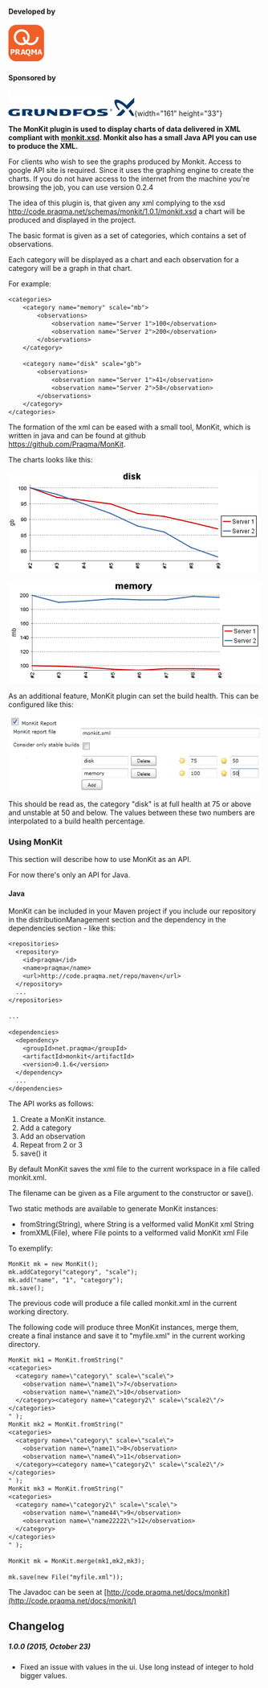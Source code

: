#### Developed by

![](docs/images/praqmalogo.png)

#### Sponsored by

![](docs/images/grundfos_logo.jpg){width="161"
height="33"}

**The MonKit plugin is used to display charts of data delivered in XML
compliant with**
**[monkit.xsd](http://code.praqma.net/schemas/monkit/1.0.1/monkit.xsd).
Monkit also has a small Java API you can use to produce the XML.**

For clients who wish to see the graphs produced by Monkit. Access to
google API site is required. Since it uses the graphing engine to create
the charts. If you do not have access to the internet from the machine
you're browsing the job, you can use version 0.2.4

The idea of this plugin is, that given any xml complying to the xsd
<http://code.praqma.net/schemas/monkit/1.0.1/monkit.xsd> a chart will be
produced and displayed in the project.

The basic format is given as a set of categories, which contains a set
of observations.

Each category will be displayed as a chart and each observation for a
category will be a graph in that chart.

For example:

``` syntaxhighlighter-pre
<categories>
    <category name="memory" scale="mb">
        <observations>
            <observation name="Server 1">100</observation>
            <observation name="Server 2">200</observation>
        </observations>
    </category>
    
    <category name="disk" scale="gb">
        <observations>
            <observation name="Server 1">41</observation>
            <observation name="Server 2">58</observation>
        </observations>
    </category>
</categories>
```

The formation of the xml can be eased with a small tool, MonKit, which
is written in java and can be found at github
<https://github.com/Praqma/MonKit>.

The charts looks like this:

![](docs/images/disk.png)

![](docs/images/memory.png)

As an additional feature, MonKit plugin can set the build health. This
can be configured like this:

![](docs/images/configure2.png)

This should be read as, the category "disk" is at full health at 75 or
above and unstable at 50 and below. The values between these two numbers
are interpolated to a build health percentage.

### Using MonKit

This section will describe how to use MonKit as an API.

For now there's only an API for Java.

#### Java

MonKit can be included in your Maven project if you include our
repository in the distributionManagement section and the dependency in
the dependencies section - like this:

``` syntaxhighlighter-pre
<repositories>
  <repository>
    <id>praqma</id>
    <name>praqma</name>
    <url>http://code.praqma.net/repo/maven</url>
  </repository>
  ...
</repositories>

...

<dependencies>
  <dependency>
    <groupId>net.praqma</groupId>
    <artifactId>monkit</artifactId>
    <version>0.1.6</version>
  </dependency>
  ...
</dependencies>
```

The API works as follows:

1.  Create a MonKit instance.
2.  Add a category
3.  Add an observation
4.  Repeat from 2 or 3
5.  save() it

By default MonKit saves the xml file to the current workspace in a file
called monkit.xml.

The filename can be given as a File argument to the constructor or
save().

Two static methods are available to generate MonKit instances:

-   fromString(String), where String is a velformed valid MonKit xml
    String
-   fromXML(File), where File points to a velformed valid MonKit xml
    File

To exemplify:

``` syntaxhighlighter-pre
MonKit mk = new MonKit();
mk.addCategory("category", "scale");
mk.add("name", "1", "category");
mk.save();
```

The previous code will produce a file called monkit.xml in the current
working directory.

The following code will produce three MonKit instances, merge them,
create a final instance and save it to "myfile.xml" in the current
working directory.

``` syntaxhighlighter-pre
MonKit mk1 = MonKit.fromString("
<categories>
  <category name=\"category\" scale=\"scale\">
    <observation name=\"name1\">7</observation>
    <observation name=\"name2\">10</observation>
  </category><category name=\"category2\" scale=\"scale2\"/>
</categories>
" );
MonKit mk2 = MonKit.fromString("
<categories>
  <category name=\"category\" scale=\"scale\">
    <observation name=\"name1\">8</observation>
    <observation name=\"name4\">11</observation>
  </category><category name=\"category2\" scale=\"scale2\"/>
</categories>
" );
MonKit mk3 = MonKit.fromString("
<categories>
  <category name=\"category2\" scale=\"scale\">
    <observation name=\"name44\">9</observation>
    <observation name=\"name22222\">12</observation>
  </category>
</categories>
" );

MonKit mk = MonKit.merge(mk1,mk2,mk3);

mk.save(new File("myfile.xml"));
```

The Javadoc can be seen at
[http://code.praqma.net/docs/monkit](http://code.praqma.net/docs/monkit/)

## Changelog

##### 1.0.0 (2015, October 23)

-   Fixed an issue with values in the ui. Use long instead of integer to
    hold bigger values.
